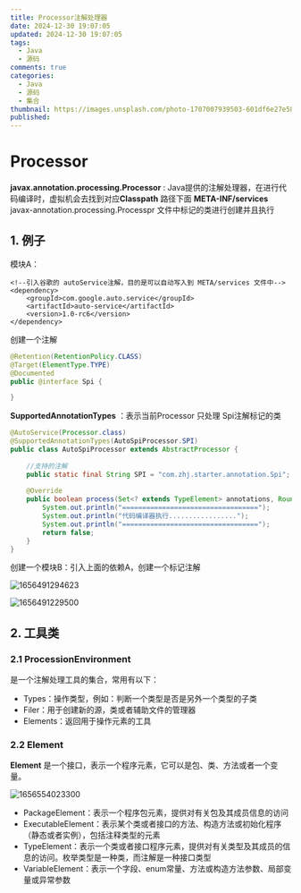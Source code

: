 ```yaml
---
title: Processor注解处理器
date: 2024-12-30 19:07:05
updated: 2024-12-30 19:07:05
tags:
  - Java
  - 源码
comments: true
categories:
  - Java
  - 源码
  - 集合
thumbnail: https://images.unsplash.com/photo-1707007939503-601df6e27e58?crop=entropy&cs=srgb&fm=jpg&ixid=M3w2NDU1OTF8MHwxfHJhbmRvbXx8fHx8fHx8fDE3NDMwODM0ODd8&ixlib=rb-4.0.3&q=85&w=1920&h=1080
published:
---
```


# Processor

**javax.annotation.processing.Processor** : Java提供的注解处理器，在进行代码编译时，虚拟机会去找到对应**Classpath** 路径下面 **META-INF/services** javax-annotation.processing.Processpr 文件中标记的类进行创建并且执行

## 1. 例子

模块A：

```maven
<!--引入谷歌的 autoService注解，目的是可以自动写入到 META/services 文件中-->
<dependency>
    <groupId>com.google.auto.service</groupId>
    <artifactId>auto-service</artifactId>
    <version>1.0-rc6</version>
</dependency>
```

创建一个注解

```java
@Retention(RetentionPolicy.CLASS)
@Target(ElementType.TYPE)
@Documented
public @interface Spi {

}
```

**SupportedAnnotationTypes** ：表示当前Processor 只处理 Spi注解标记的类

```java
@AutoService(Processor.class)
@SupportedAnnotationTypes(AutoSpiProcessor.SPI)
public class AutoSpiProcessor extends AbstractProcessor {
    
    //支持的注解
    public static final String SPI = "com.zhj.starter.annotation.Spi";
    
	@Override
    public boolean process(Set<? extends TypeElement> annotations, RoundEnvironment roundEnv) {
        System.out.println("==================================");
        System.out.println("代码编译器执行.................");
        System.out.println("==================================");
        return false;
    }
}

```

创建一个模块B：引入上面的依赖A，创建一个标记注解

![1656491294623](images/1656491294623.png)

![1656491229500](images/1656491229500.png)



## 2. 工具类

### 2.1 ProcessionEnvironment

是一个注解处理工具的集合，常用有以下：

- Types：操作类型，例如：判断一个类型是否是另外一个类型的子类
- Filer：用于创建新的源，类或者辅助文件的管理器
- Elements：返回用于操作元素的工具

### 2.2 Element

**Element** 是一个接口，表示一个程序元素，它可以是包、类、方法或者一个变量。

![1656554023300](images/1656554023300.png)

- PackageElement：表示一个程序包元素，提供对有关包及其成员信息的访问
- ExecutableElement：表示某个类或者接口的方法、构造方法或初始化程序（静态或者实例），包括注释类型的元素
- TypeElement：表示一个类或者接口程序元素，提供对有关类型及其成员的信息的访问。枚举类型是一种类，而注解是一种接口类型
- VariableElement：表示一个字段、enum常量、方法或构造方法参数、局部变量或异常参数

